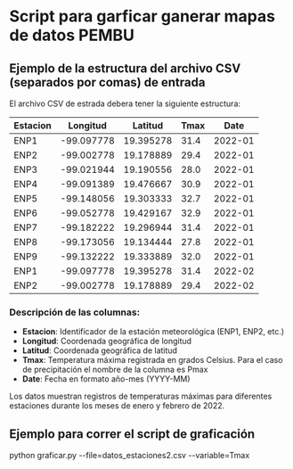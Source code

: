 # Script para garficar ganerar mapas de datos PEMBU

## Ejemplo de la estructura del archivo CSV (separados por comas)  de entrada

El archivo CSV de estrada debera tener la siguiente estructura:

| Estacion | Longitud | Latitud | Tmax | Date |
|----------|----------|---------|------|------|
| ENP1 | -99.097778 | 19.395278 | 31.4 | 2022-01 |
| ENP2 | -99.002778 | 19.178889 | 29.4 | 2022-01 |
| ENP3 | -99.021944 | 19.190556 | 28.0 | 2022-01 |
| ENP4 | -99.091389 | 19.476667 | 30.9 | 2022-01 |
| ENP5 | -99.148056 | 19.303333 | 32.7 | 2022-01 |
| ENP6 | -99.052778 | 19.429167 | 32.9 | 2022-01 |
| ENP7 | -99.182222 | 19.296944 | 31.4 | 2022-01 |
| ENP8 | -99.173056 | 19.134444 | 27.8 | 2022-01 |
| ENP9 | -99.132222 | 19.333889 | 32.0 | 2022-01 |
| ENP1 | -99.097778 | 19.395278 | 31.4 | 2022-02 |
| ENP2 | -99.002778 | 19.178889 | 29.4 | 2022-02 |

### Descripción de las columnas:

- **Estacion**: Identificador de la estación meteorológica (ENP1, ENP2, etc.)
- **Longitud**: Coordenada geográfica de longitud
- **Latitud**: Coordenada geográfica de latitud
- **Tmax**: Temperatura máxima registrada en grados Celsius. Para el caso de precipitación el nombre de la columna es Pmax
- **Date**: Fecha en formato año-mes (YYYY-MM)

Los datos muestran registros de temperaturas máximas para diferentes estaciones durante los meses de enero y febrero de 2022.

## Ejemplo para correr el script de graficación  
  
  python graficar.py --file=datos_estaciones2.csv --variable=Tmax
